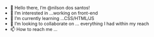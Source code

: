- 👋 Hello there, I’m @nilson dos santos!
- 👀 I’m interested in ...working on front-end
- 🌱 I’m currently learning ...CSS/HTML/JS
- 💞️ I’m looking to collaborate on ... 
everything I had within my reach
- 📫 How to reach me ...
<!---
nilsonsantos37/nilsonsantos37 is a ✨ special ✨ repository because its `README.md` (this file) appears on your GitHub profile.
You can click the Preview link to take a look at your changes.
--->

